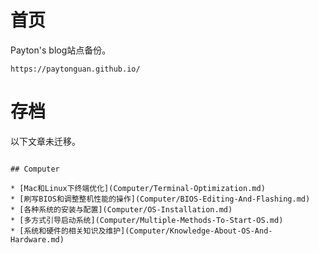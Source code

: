 # 首页

Payton's blog站点备份。

```
https://paytonguan.github.io/
```

# 存档

以下文章未迁移。

```

## Computer

* [Mac和Linux下终端优化](Computer/Terminal-Optimization.md)
* [刷写BIOS和调整整机性能的操作](Computer/BIOS-Editing-And-Flashing.md)
* [各种系统的安装与配置](Computer/OS-Installation.md)
* [多方式引导启动系统](Computer/Multiple-Methods-To-Start-OS.md)
* [系统和硬件的相关知识及维护](Computer/Knowledge-About-OS-And-Hardware.md)



```
